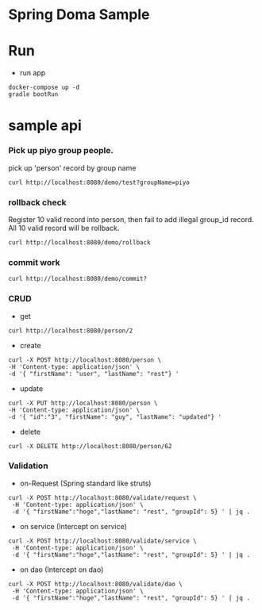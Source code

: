 # Spring Doma Sample



# Run

- run app
```$xslt
docker-compose up -d
gradle bootRun
```


# sample api

### Pick up piyo group people.

pick up 'person' record by group name

```$xslt
curl http://localhost:8080/demo/test?groupName=piyo
```


### rollback check

Register 10 valid record into person, then fail to add illegal group_id record.
All 10 valid record will be rollback.

```$xslt
curl http://localhost:8080/demo/rollback
```

### commit work


```$xslt
curl http://localhost:8080/demo/commit?
```

### CRUD


- get

```
curl http://localhost:8080/person/2
```

- create

```
curl -X POST http://localhost:8080/person \
-H 'Content-type: application/json' \
-d '{ "firstName": "user", "lastName": "rest"} '
```


- update

```
curl -X PUT http://localhost:8080/person \
-H 'Content-type: application/json' \
-d '{ "id":"3", "firstName": "guy", "lastName": "updated"} '
```

- delete

```$xslt
curl -X DELETE http://localhost:8080/person/62
```

### Validation

- on-Request (Spring standard like struts)

```$xslt
curl -X POST http://localhost:8080/validate/request \
 -H 'Content-type: application/json' \
 -d '{ "firstName":"hoge","lastName": "rest", "groupId": 5} ' | jq .
```

- on service (Intercept on service)
```$xslt
curl -X POST http://localhost:8080/validate/service \
 -H 'Content-type: application/json' \
 -d '{ "firstName":"hoge","lastName": "rest", "groupId": 5} ' | jq .

```

- on dao (Intercept on dao)
```$xslt
curl -X POST http://localhost:8080/validate/dao \
 -H 'Content-type: application/json' \
 -d '{ "firstName":"hoge","lastName": "rest", "groupId": 5} ' | jq .

```
